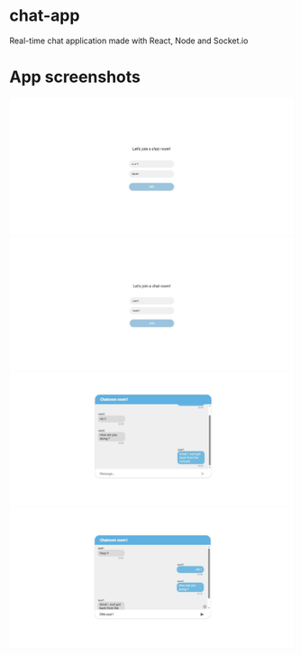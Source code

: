 # chat-app
 Real-time chat application made with React, Node and Socket.io

# App screenshots


![Screenshot](screenshots/join-form.jpg)
![Screenshot](screenshots/user-info.jpg)
![Screenshot](screenshots/user1-chat-window.jpg)
![Screenshot](screenshots/user2-chat-window.jpg)

